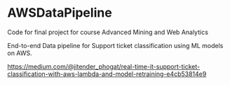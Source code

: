# AWSDataPipeline
Code for final project for course Advanced Mining and Web Analytics 

End-to-end Data pipeline for Support ticket classification using ML models on AWS.

https://medium.com/@jitender_phogat/real-time-it-support-ticket-classification-with-aws-lambda-and-model-retraining-e4cb53814e9
